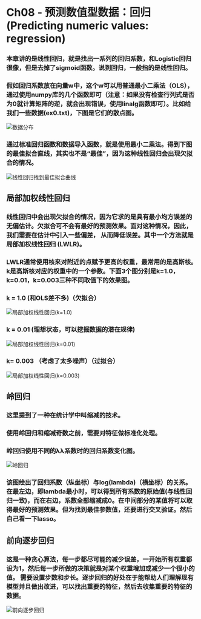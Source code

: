 # Ch08 - 预测数值型数据：回归(Predicting numeric values: regression)

### 本章讲的是线性回归，就是找出一系列的回归系数，和Logistic回归很像，但是去掉了sigmoid函数。说到回归，一般指的是线性回归。

### 假如回归系数放在向量w中，这个w可以用普通最小二乘法（OLS），通过使用numpy库的几个函数即可（注意：如果没有检查行列式是否为0就计算矩阵的逆，就会出现错误，使用linalg函数即可）。比如给我们一些数据(ex0.txt)，下图是它们的散点图。
![数据分布](screenshot/数据分布.png)

### 通过标准回归函数和数据导入函数，就是使用最小二乘法。得到下图的最佳拟合直线，其实也不是“最佳”，因为这种线性回归会出现欠拟合的情况。
![线性回归找到最佳拟合曲线](screenshot/线性回归找到最佳拟合曲线.png)

## 局部加权线性回归
### 线性回归中会出现欠拟合的情况，因为它求的是具有最小均方误差的无偏估计。欠拟合可不会有最好的预测效果。面对这种情况，因此，我们需要在估计中引入一些偏差， 从而降低误差。其中一个方法就是局部加权线性回归 (LWLR)。
### LWLR通常使用核来对附近的点赋予更高的权重，最常用的是高斯核。k是高斯核对应的权重中的一个参数。下面3个图分别是k=1.0，k=0.01，k=0.003三种不同取值下的效果图。

### k = 1.0 (和OLS差不多)（欠拟合）
![局部加权线性回归(k=1.0)](screenshot/局部加权线性回归(k=1.0).png)

### k = 0.01 (理想状态，可以挖掘数据的潜在规律)
![局部加权线性回归(k=0.01)](screenshot/局部加权线性回归(k=0.01).png)

### k= 0.003 （考虑了太多噪声）（过拟合）
![局部加权线性回归(k=0.003)](screenshot/局部加权线性回归(k=0.003).png)

## 岭回归
### 这里提到了一种在统计学中叫缩减的技术。
### 使用岭回归和缩减奇数之前，需要对特征做标准化处理。
### 岭回归使用不同的λλ系数时的回归系数变化图。
![岭回归](screenshot/岭回归.png)
### 该图绘出了回归系数（纵坐标）与log(lambda)（横坐标）的关系。在最左边，即lambda最小时，可以得到所有系数的原始值(与线性回归一致)，而在右边，系数全部缩减成0。在中间部分的某值将可以取得最好的预测效果。但为找到最佳参数值，还要进行交叉验证。然后自己看一下lasso。

## 前向逐步回归 
### 这是一种贪心算法，每一步都尽可能的减少误差，一开始所有权重都设为1，然后每一步所做的决策就是对某个权重增加或减少一个很小的值。 需要设置步数和步长。逐步回归的好处在于能帮助人们理解现有模型并且做出改进，可以找出重要的特征，然后去收集重要的特征的数据。
![前向逐步回归](screenshot/前向逐步回归.png)



